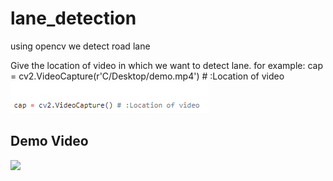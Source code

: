 # lane_detection
using opencv we detect road lane

Give the location of video in which we want to detect lane.
for example: cap = cv2.VideoCapture(r'C/Desktop/demo.mp4') # :Location of video
![](Location.PNG)
## Demo Video
![](demo.gif)
